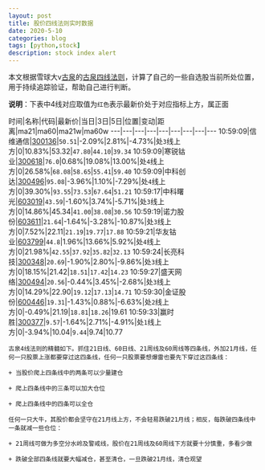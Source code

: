 ```yaml
---
layout: post
title: 股价四线法则实时数据
date: 2020-5-10
categories: blog
tags: [python,stock]
description: stock index alert
---
```



本文根据雪球大v[古泉](https://xueqiu.com/u/7148646888)的[古泉四线法则](https://xueqiu.com/7148646888/130498192)，计算了自己的一些自选股当前所处位置，用于持续追踪验证，帮助自己进行判断。

**说明**：下表中4线对应取值为`红色`表示最新价处于对应指标上方，属正面

时间|名称|代码|最新价|当日|3日|5日|位置|变动|距离|ma21|ma60|ma21w|ma60w
---|---|---|---|---|---|---|---|---
10:59:09|信维通信|[300136](https://xueqiu.com/S/SZ300136)|`50.51`|-2.09%|2.81%|-4.73%|处`3`线上方|0|10.83%|53.32|`47.80`|`44.10`|`39.34`
10:59:09|寒锐钴业|[300618](https://xueqiu.com/S/SZ300618)|`76.0`|0.68%|19.08%|13.00%|处`4`线上方|0|26.58%|`68.08`|`58.65`|`55.41`|`59.40`
10:59:09|中科创达|[300496](https://xueqiu.com/S/SZ300496)|`95.08`|-3.96%|1.10%|-7.29%|处`4`线上方|0|39.30%|`93.55`|`73.53`|`67.64`|`51.21`
10:59:17|中科曙光|[603019](https://xueqiu.com/S/SH603019)|`43.59`|-1.60%|3.74%|-5.71%|处`3`线上方|0|14.86%|45.34|`41.00`|`38.08`|`30.56`
10:59:19|诺力股份|[603611](https://xueqiu.com/S/SH603611)|`21.64`|-1.64%|-3.28%|-10.87%|处`3`线上方|0|7.52%|22.11|`21.19`|`19.77`|`17.88`
10:59:21|华友钴业|[603799](https://xueqiu.com/S/SH603799)|`44.8`|1.96%|13.66%|5.92%|处`4`线上方|0|21.98%|`42.55`|`37.92`|`35.82`|`32.13`
10:59:24|长亮科技|[300348](https://xueqiu.com/S/SZ300348)|`20.69`|-1.90%|2.80%|-9.86%|处`3`线上方|0|18.15%|21.42|`18.51`|`17.42`|`14.23`
10:59:27|盛天网络|[300494](https://xueqiu.com/S/SZ300494)|`20.56`|-0.44%|3.45%|-2.68%|处`3`线上方|0|14.29%|22.90|`19.12`|`17.13`|`14.71`
10:59:30|金证股份|[600446](https://xueqiu.com/S/SH600446)|`19.31`|-1.43%|0.88%|-6.63%|处`2`线上方|0|-0.49%|21.19|`18.81`|`18.26`|19.61
10:59:33|赢时胜|[300377](https://xueqiu.com/S/SZ300377)|`9.57`|-1.64%|2.71%|-4.91%|处`1`线上方|0|-3.94%|10.04|`9.44`|9.74|10.77

```
古泉4线法则的精髓如下。抓住21日线、60日线、21周线及60周线等四条线，外加21月线，任何一只股票上涨都要穿过这四条线，任何一只股票要想爆雷也要先下穿过这四条线：

+ 当股价爬上四条线中的两条可以少量建仓

+ 爬上四条线中的三条可以加大仓位

+ 爬上四条线中的四条可以全仓

任何一只大牛，其股价都会坚守在21月线上方，不会轻易跌破21月线；相反，每跌破四条线中一条就减一些仓位：

+ 21周线可做为多空分水岭及警戒线，股价在21周线及60周线下方就要十分慎重，多看少做

+ 跌破全部四条线就要大幅减仓，甚至清仓，一旦跌破21月线，清仓观望
```